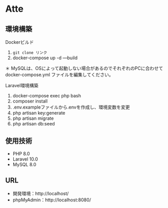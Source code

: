 # Atte

## 環境構築

Dockerビルド

1.  `git clone リンク`
2. docker-compose up -d —build

＊ MySQLは、OSによって起動しない場合があるのでそれぞれのPCに合わせて docker-compose.yml ファイルを編集してください。

Laravel環境構築

1. docker-compose exec php bash
2. composer install
3. .env.exampleファイルから.envを作成し、環境変数を変更
4. php artisan key:generate
5. php artisan migrate
6. php artisan db:seed

## 使用技術

- PHP 8.0
- Laravel 10.0
- MySQL 8.0

## URL
- 開発環境：http://localhost/
- phpMyAdmin：http://localhost:8080/
